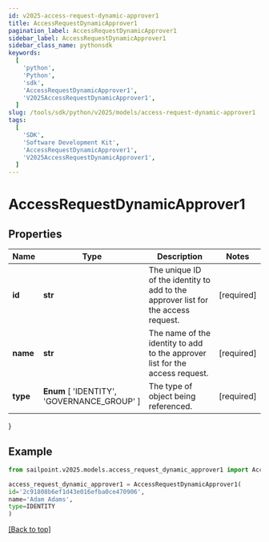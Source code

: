 ```yaml
---
id: v2025-access-request-dynamic-approver1
title: AccessRequestDynamicApprover1
pagination_label: AccessRequestDynamicApprover1
sidebar_label: AccessRequestDynamicApprover1
sidebar_class_name: pythonsdk
keywords:
  [
    'python',
    'Python',
    'sdk',
    'AccessRequestDynamicApprover1',
    'V2025AccessRequestDynamicApprover1',
  ]
slug: /tools/sdk/python/v2025/models/access-request-dynamic-approver1
tags:
  [
    'SDK',
    'Software Development Kit',
    'AccessRequestDynamicApprover1',
    'V2025AccessRequestDynamicApprover1',
  ]
---
```


# AccessRequestDynamicApprover1

## Properties

| Name | Type | Description | Notes |
| --- | --- | --- | --- |
| **id** | **str** | The unique ID of the identity to add to the approver list for the access request. | [required] |
| **name** | **str** | The name of the identity to add to the approver list for the access request. | [required] |
| **type** | **Enum** [ 'IDENTITY', 'GOVERNANCE_GROUP' ] | The type of object being referenced. | [required] |

}

## Example

```python
from sailpoint.v2025.models.access_request_dynamic_approver1 import AccessRequestDynamicApprover1

access_request_dynamic_approver1 = AccessRequestDynamicApprover1(
id='2c91808b6ef1d43e016efba0ce470906',
name='Adam Adams',
type=IDENTITY
)

```

[[Back to top]](#)
